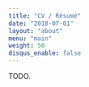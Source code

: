 ```yaml
---
title: "CV / Résumé"
date: "2018-07-01"
layout: "about"
menu: "main"
weight: 50
disqus_enable: false
---
```


TODO.